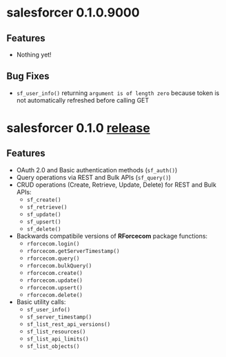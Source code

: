 # salesforcer 0.1.0.9000

## Features

* Nothing yet!

## Bug Fixes

* `sf_user_info()` returning `argument is of length zero` because token is not 
automatically refreshed before calling GET

# salesforcer 0.1.0 [release](https://github.com/StevenMMortimer/salesforcer/releases/tag/v0.1.0)

## Features

* OAuth 2.0 and Basic authentication methods (`sf_auth()`)
* Query operations via REST and Bulk APIs (`sf_query()`)
* CRUD operations (Create, Retrieve, Update, Delete) for REST and Bulk APIs: 
  * `sf_create()`
  * `sf_retrieve()`
  * `sf_update()` 
  * `sf_upsert()`
  * `sf_delete()`
* Backwards compatibile versions of **RForcecom** package functions:
  * `rforcecom.login()` 
  * `rforcecom.getServerTimestamp()`
  * `rforcecom.query()`
  * `rforcecom.bulkQuery()`
  * `rforcecom.create()`
  * `rforcecom.update()`
  * `rforcecom.upsert()`
  * `rforcecom.delete()`
* Basic utility calls: 
  * `sf_user_info()`
  * `sf_server_timestamp()`
  * `sf_list_rest_api_versions()`
  * `sf_list_resources()`
  * `sf_list_api_limits()`
  * `sf_list_objects()`
